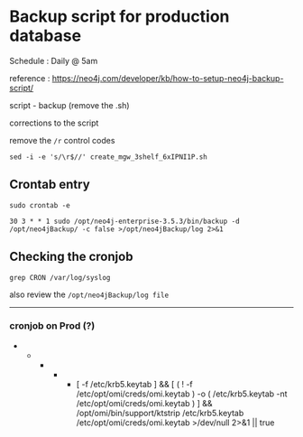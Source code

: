 # Backup script for production database

Schedule : Daily @ 5am

reference : https://neo4j.com/developer/kb/how-to-setup-neo4j-backup-script/

script - backup (remove the .sh)

corrections to the script

remove the `/r` control codes 

`sed -i -e 's/\r$//' create_mgw_3shelf_6xIPNI1P.sh`




## Crontab entry

`sudo crontab -e`


`30 3 * * 1 sudo /opt/neo4j-enterprise-3.5.3/bin/backup -d /opt/neo4jBackup/ -c false >/opt/neo4jBackup/log 2>&1`


## Checking the cronjob

`grep CRON /var/log/syslog`

also review the `/opt/neo4jBackup/log file`

---

### cronjob on Prod (?)

* * * * * [ -f /etc/krb5.keytab ] && [ \( ! -f /etc/opt/omi/creds/omi.keytab \) -o \( /etc/krb5.keytab -nt /etc/opt/omi/creds/omi.keytab \) ] && /opt/omi/bin/support/ktstrip /etc/krb5.keytab /etc/opt/omi/creds/omi.keytab >/dev/null 2>&1 || true


